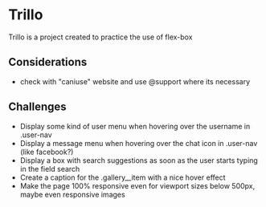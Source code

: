 # Trillo
Trillo is a project created to practice the use of flex-box 

## Considerations
- check with "caniuse" website and use @support where its necessary

## Challenges
- Display some kind of user menu when hovering over the username in .user-nav
- Display a message menu when hovering over the chat icon in .user-nav (like facebook?)
- Display a box with search suggestions as soon as the user starts typing in the field search
- Create a caption for the .gallery__item with a nice hover effect
- Make the page 100% responsive even for viewport sizes below 500px, maybe even responsive images
